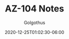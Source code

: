 ---
title: "AZ-104 Notes"
# get-date -format yyyy-MM-ddTHH:mm:ss
date: 2020-12-25T01:02:30-06:00
draft: true
author: "Golgothus"
description: "Microsoft AZ-104 Cloud Challenge Notes"
summary: "Exercise - Design and implement IP addressing for Azure virtual networks "
tags: ["Azure", "AZCLI"]
featuredImage: "/images/city.jpg"
categories: ["Azure"]
---